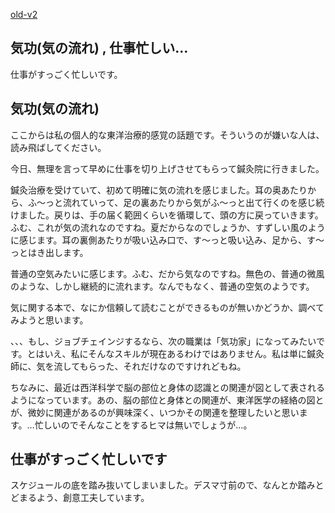 [old-v2](ig040813-orig.html)

## 気功(気の流れ) , 仕事忙しい…

仕事がすっごく忙しいです。


## 気功(気の流れ)

ここからは私の個人的な東洋治療的感覚の話題です。そういうのが嫌いな人は、読み飛ばしてください。

今日、無理を言って早めに仕事を切り上げさせてもらって鍼灸院に行きました。

鍼灸治療を受けていて、初めて明確に気の流れを感じました。耳の奥あたりから、ふ～っと流れていって、足の裏あたりから気がふ～っと出て行くのを感じ続けました。戻りは、手の届く範囲くらいを循環して、頭の方に戻っていきます。ふむ、これが気の流れなのですね。夏だからなのでしょうか、すずしい風のように感じます。耳の裏側あたりが吸い込み口で、す～っと吸い込み、足から、す～っとはき出します。

普通の空気みたいに感じます。ふむ、だから気なのですね。無色の、普通の微風のような、しかし継続的に流れます。なんでもなく、普通の空気のようです。

気に関する本で、なにか信頼して読むことができるものが無いかどうか、調べてみようと思います。

、、、もし、ジョブチェインジするなら、次の職業は「気功家」になってみたいです。とはいえ、私にそんなスキルが現在あるわけではありません。私は単に鍼灸師に、気を流してもらった、それだけなのですけれどもね。

ちなみに、最近は西洋科学で脳の部位と身体の認識との関連が図として表されるようになっています。あの、脳の部位と身体との関連が、東洋医学の経絡の図とが、微妙に関連があるのが興味深く、いつかその関連を整理したいと思います。…忙しいのでそんなことをするヒマは無いでしょうが…。

## 仕事がすっごく忙しいです

スケジュールの底を踏み抜いてしまいました。デスマ寸前ので、なんとか踏みとどまるよう、創意工夫しています。